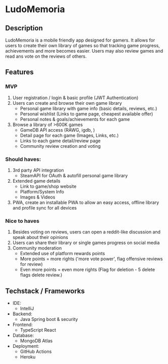# LudoMemoria

## Description
LudoMemoria is a mobile friendly app designed for gamers. 
It allows for users to create their own library of games so that tracking game progress, achievements and more becomes easier.
Users may also review games and read ans vote on the reviews of others.

## Features

### MVP
1. User registration / login & basic profile (JWT Authentication)
2. Users can create and browse their own game library
    - Personal game library with game info (basic details, reviews, etc.)
    - Personal wishlist (Links to game page, cheapest available offer)
    - Personal notes & goals/achievements for each game
3. Browse a library of >600K games
    - GameDB API access (RAWG, igdb, )
    - Detail page for each game (Images, Links, etc.)
    - Links to each game detail/review page
    - Community review creation and voting

### Should haves:
1. 3rd party API integration
    - SteamAPI for OAuth & autofill personal game library
2. Extended game details
    - Link to game/shop website
    - Platform/System Info
    - Images & Videos
3. PWA, create an installable PWA to allow an easy access, offline library and profile sync for all devices

### Nice to haves
1. Besides voting on reviews, users can open a reddit-like discussion and speak about their opinions
2. Users can share their library or single games progress on social media
3. Community moderation
    - Extended use of platform rewards points
    - More points = more rights ('more vote power', flag offensive reviews for review)
    - Even more points = even more rights (Flag for deletion - 5 delete flags delete review.)

## Techstack / Frameworks
- IDE:
    - IntelliJ
- Backend:
    - Java Spring boot & security
- Frontend:
    - TypeScript React
- Database:
    - MongoDB Atlas
- Deployment:
    - GitHub Actions
    - Heroku
